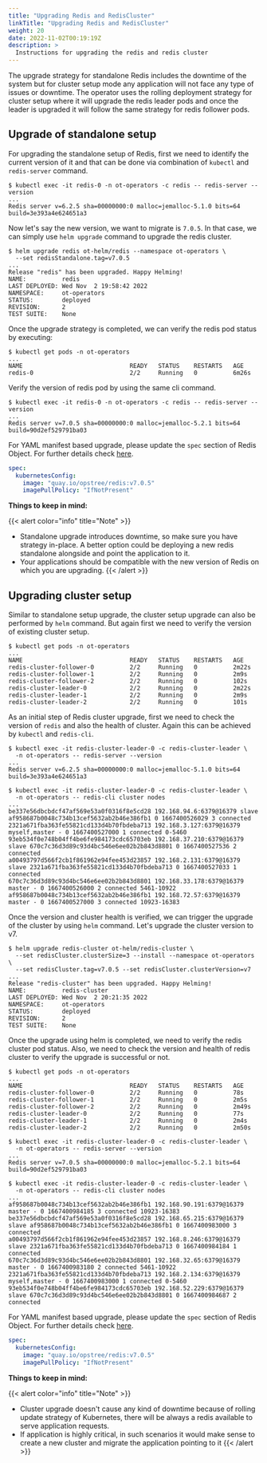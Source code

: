 ```yaml
---
title: "Upgrading Redis and RedisCluster"
linkTitle: "Upgrading Redis and RedisCluster"
weight: 20
date: 2022-11-02T00:19:19Z
description: >
  Instructions for upgrading the redis and redis cluster
---
```


The upgrade strategy for standalone Redis includes the downtime of the system but for cluster setup mode any application will not face any type of issues or downtime. The operator uses the rolling deployment strategy for cluster setup where it will upgrade the redis leader pods and once the leader is upgraded it will follow the same strategy for redis follower pods.

## Upgrade of standalone setup

For upgrading the standalone setup of Redis, first we need to identify the current version of it and that can be done via combination of `kubectl` and `redis-server` command.

```shell
$ kubectl exec -it redis-0 -n ot-operators -c redis -- redis-server --version
...
Redis server v=6.2.5 sha=00000000:0 malloc=jemalloc-5.1.0 bits=64 build=3e393a4e624651a3
```

Now let's say the new version, we want to migrate is `7.0.5`. In that case, we can simply use `helm upgrade` command to upgrade the redis cluster.

```shell
$ helm upgrade redis ot-helm/redis --namespace ot-operators \
  --set redisStandalone.tag=v7.0.5
...
Release "redis" has been upgraded. Happy Helming!
NAME:          redis
LAST DEPLOYED: Wed Nov  2 19:58:42 2022
NAMESPACE:     ot-operators
STATUS:        deployed
REVISION:      2
TEST SUITE:    None
```

Once the upgrade strategy is completed, we can verify the redis pod status by executing:

```shell
$ kubectl get pods -n ot-operators
...
NAME                              READY   STATUS    RESTARTS   AGE
redis-0                           2/2     Running   0          6m26s
```

Verify the version of redis pod by using the same cli command.

```shell
$ kubectl exec -it redis-0 -n ot-operators -c redis -- redis-server --version
...
Redis server v=7.0.5 sha=00000000:0 malloc=jemalloc-5.2.1 bits=64 build=90d2ef529791ba03
```

For YAML manifest based upgrade, please update the `spec` section of Redis Object. For further details check [here](../../crd-reference/redis-api/#kubernetesconfig).

```yaml
spec:
  kubernetesConfig:
    image: "quay.io/opstree/redis:v7.0.5"
    imagePullPolicy: "IfNotPresent"
```

**Things to keep in mind:**

{{< alert color="info" title="Note" >}}
- Standalone upgrade introduces downtime, so make sure you have strategy in-place. A better option could be deploying a new redis standalone alongside and point the application to it.
- Your applications should be compatible with the new version of Redis on which you are upgrading.
{{< /alert >}}

## Upgrading cluster setup

Similar to standalone setup upgrade, the cluster setup upgrade can also be performed by `helm` command. But again first we need to verify the version of existing cluster setup.

```shell
$ kubectl get pods -n ot-operators
...
NAME                              READY   STATUS    RESTARTS   AGE
redis-cluster-follower-0          2/2     Running   0          2m22s
redis-cluster-follower-1          2/2     Running   0          2m9s
redis-cluster-follower-2          2/2     Running   0          102s
redis-cluster-leader-0            2/2     Running   0          2m22s
redis-cluster-leader-1            2/2     Running   0          2m9s
redis-cluster-leader-2            2/2     Running   0          101s
```

As an initial step of Redis cluster upgrade, first we need to check the version of `redis` and also the health of cluster. Again this can be achieved by `kubectl` and `redis-cli`.

```shell
$ kubectl exec -it redis-cluster-leader-0 -c redis-cluster-leader \
  -n ot-operators -- redis-server --version
...
Redis server v=6.2.5 sha=00000000:0 malloc=jemalloc-5.1.0 bits=64 build=3e393a4e624651a3
```

```shell
$ kubectl exec -it redis-cluster-leader-0 -c redis-cluster-leader \
  -n ot-operators -- redis-cli cluster nodes
...
be337e56dbcbdcf47af569e53a0f0316f8e5cd28 192.168.94.6:6379@16379 slave af958687b0048c734b13cef5632ab2b46e386fb1 0 1667400526029 3 connected
2321a671fba363fe55821cd133d4b70fbdeba713 192.168.3.127:6379@16379 myself,master - 0 1667400527000 1 connected 0-5460
93eb534f0e748b04ff4be6fe984173cdc65703eb 192.168.37.210:6379@16379 slave 670c7c36d3d89c93d4bc546e6ee02b2b843d8801 0 1667400527536 2 connected
a00493797d566f2cb1f861962e94fee453d23857 192.168.2.131:6379@16379 slave 2321a671fba363fe55821cd133d4b70fbdeba713 0 1667400527033 1 connected
670c7c36d3d89c93d4bc546e6ee02b2b843d8801 192.168.33.178:6379@16379 master - 0 1667400526000 2 connected 5461-10922
af958687b0048c734b13cef5632ab2b46e386fb1 192.168.72.57:6379@16379 master - 0 1667400527000 3 connected 10923-16383
```

Once the version and cluster health is verified, we can trigger the upgrade of the cluster by using `helm` command. Let's upgrade the cluster version to v7.

```shell
$ helm upgrade redis-cluster ot-helm/redis-cluster \
  --set redisCluster.clusterSize=3 --install --namespace ot-operators \
  --set redisCluster.tag=v7.0.5 --set redisCluster.clusterVersion=v7
...
Release "redis-cluster" has been upgraded. Happy Helming!
NAME:          redis-cluster
LAST DEPLOYED: Wed Nov  2 20:21:35 2022
NAMESPACE:     ot-operators
STATUS:        deployed
REVISION:      2
TEST SUITE:    None
```

Once the upgrade using helm is completed, we need to verify the redis cluster pod status. Also, we need to check the version and health of redis cluster to verify the upgrade is successful or not.

```shell
$ kubectl get pods -n ot-operators
...
NAME                              READY   STATUS    RESTARTS   AGE
redis-cluster-follower-0          2/2     Running   0          78s
redis-cluster-follower-1          2/2     Running   0          2m5s
redis-cluster-follower-2          2/2     Running   0          2m49s
redis-cluster-leader-0            2/2     Running   0          77s
redis-cluster-leader-1            2/2     Running   0          2m4s
redis-cluster-leader-2            2/2     Running   0          2m50s
```

```shell
$ kubectl exec -it redis-cluster-leader-0 -c redis-cluster-leader \
  -n ot-operators -- redis-server --version
...
Redis server v=7.0.5 sha=00000000:0 malloc=jemalloc-5.2.1 bits=64 build=90d2ef529791ba03
```

```shell
$ kubectl exec -it redis-cluster-leader-0 -c redis-cluster-leader \
  -n ot-operators -- redis-cli cluster nodes
...
af958687b0048c734b13cef5632ab2b46e386fb1 192.168.90.191:6379@16379 master - 0 1667400984185 3 connected 10923-16383
be337e56dbcbdcf47af569e53a0f0316f8e5cd28 192.168.65.215:6379@16379 slave af958687b0048c734b13cef5632ab2b46e386fb1 0 1667400983000 3 connected
a00493797d566f2cb1f861962e94fee453d23857 192.168.8.246:6379@16379 slave 2321a671fba363fe55821cd133d4b70fbdeba713 0 1667400984184 1 connected
670c7c36d3d89c93d4bc546e6ee02b2b843d8801 192.168.32.65:6379@16379 master - 0 1667400983180 2 connected 5461-10922
2321a671fba363fe55821cd133d4b70fbdeba713 192.168.2.134:6379@16379 myself,master - 0 1667400983000 1 connected 0-5460
93eb534f0e748b04ff4be6fe984173cdc65703eb 192.168.52.229:6379@16379 slave 670c7c36d3d89c93d4bc546e6ee02b2b843d8801 0 1667400984687 2 connected
```

For YAML manifest based upgrade, please update the `spec` section of Redis Object. For further details check [here](../../crd-reference/redis-api/#kubernetesconfig).

```yaml
spec:
  kubernetesConfig:
    image: "quay.io/opstree/redis:v7.0.5"
    imagePullPolicy: "IfNotPresent"
```


**Things to keep in mind:**

{{< alert color="info" title="Note" >}}
- Cluster upgrade doesn't cause any kind of downtime because of rolling update strategy of Kubernetes, there will be always a redis available to serve application requests.
- If application is highly critical, in such scenarios it would make sense to create a new cluster and migrate the application pointing to it
{{< /alert >}}

